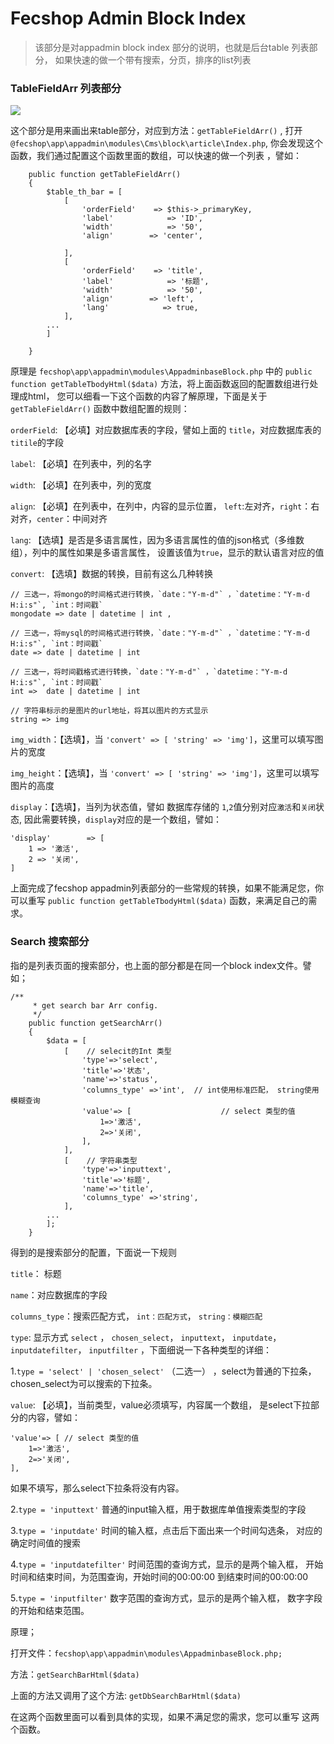 Fecshop Admin Block Index
==========================

> 该部分是对appadmin  block index 部分的说明，也就是后台table 列表部分，
> 如果快速的做一个带有搜索，分页，排序的list列表

### TableFieldArr 列表部分

![](images/aaa1.png)


这个部分是用来画出来table部分，对应到方法：`getTableFieldArr()` , 
打开 `@fecshop\app\appadmin\modules\Cms\block\article\Index.php`,
你会发现这个函数，我们通过配置这个函数里面的数组，可以快速的做一个列表
，譬如：

```
    public function getTableFieldArr()
    {
        $table_th_bar = [
            [
                'orderField'    => $this->_primaryKey,
                'label'            => 'ID',
                'width'            => '50',
                'align'        => 'center',

            ],
            [
                'orderField'    => 'title',
                'label'            => '标题',
                'width'            => '50',
                'align'        => 'left',
                'lang'            => true,
            ],
        ...
        ]
        
    }
```

原理是 `fecshop\app\appadmin\modules\AppadminbaseBlock.php` 中的
`public function getTableTbodyHtml($data)` 方法，将上面函数返回的配置数组进行处理成html，
您可以细看一下这个函数的内容了解原理，下面是关于 `getTableFieldArr()` 函数中数组配置的规则：


`orderField`: 【必填】对应数据库表的字段，譬如上面的 `title`，对应数据库表的`titile`的字段

`label`: 【必填】在列表中，列的名字

`width`: 【必填】在列表中，列的宽度

`align`: 【必填】在列表中，在列中，内容的显示位置， `left`:左对齐，`right`：右对齐，`center`：中间对齐

`lang`:  【选填】是否是多语言属性，因为多语言属性的值的json格式（多维数组），列中的属性如果是多语言属性，
设置该值为`true`，显示的默认语言对应的值

`convert`: 【选填】数据的转换，目前有这么几种转换

```
// 三选一，将mongo的时间格式进行转换，`date："Y-m-d"` ，`datetime："Y-m-d H:i:s"`, `int：时间戳`
mongodate => date | datetime | int , 

// 三选一，将mysql的时间格式进行转换，`date："Y-m-d"` ，`datetime："Y-m-d H:i:s"`, `int：时间戳`
date => date | datetime | int

// 三选一，将时间戳格式进行转换，`date："Y-m-d"` ，`datetime："Y-m-d H:i:s"`, `int：时间戳`
int =>  date | datetime | int

// 字符串标示的是图片的url地址，将其以图片的方式显示
string => img   
```

`img_width`：【选填】，当 `'convert' => [ 'string' => 'img']`，这里可以填写图片的宽度

`img_height`：【选填】，当 `'convert' => [ 'string' => 'img']`，这里可以填写图片的高度

`display`：【选填】，当列为状态值，譬如 数据库存储的 `1`,`2`值分别对应`激活`和`关闭`状态,
因此需要转换，`display`对应的是一个数组，譬如：

```
'display'        => [
    1 => '激活',
    2 => '关闭',
]
```


上面完成了fecshop appadmin列表部分的一些常规的转换，如果不能满足您，你可以重写
`public function getTableTbodyHtml($data)` 函数，来满足自己的需求。


### Search 搜索部分

指的是列表页面的搜索部分，也上面的部分都是在同一个block index文件。譬如；

```
/**
     * get search bar Arr config.
     */
    public function getSearchArr()
    {
        $data = [
            [    // selecit的Int 类型
                'type'=>'select',
                'title'=>'状态',
                'name'=>'status',
                'columns_type' =>'int',  // int使用标准匹配， string使用模糊查询
                'value'=> [                    // select 类型的值
                    1=>'激活',
                    2=>'关闭',
                ],
            ],
            [    // 字符串类型
                'type'=>'inputtext',
                'title'=>'标题',
                'name'=>'title',
                'columns_type' =>'string',
            ],
        ...
        ];
    }

```


得到的是搜索部分的配置，下面说一下规则



`title`： 标题

`name`：对应数据库的字段

`columns_type`：搜索匹配方式， `int：匹配方式`，  `string：模糊匹配`

`type`: 显示方式  `select` ， `chosen_select`，  `inputtext`，  `inputdate`，
`inputdatefilter`， `inputfilter` ，下面细说一下各种类型的详细：

1.`type = 'select' | 'chosen_select'` （二选一） ，select为普通的下拉条，
chosen_select为可以搜索的下拉条。

`value`: 【必填】，当前类型，value必须填写，内容属一个数组，
是select下拉部分的内容，譬如：

```
'value'=> [ // select 类型的值
    1=>'激活',
    2=>'关闭',
],
```

如果不填写，那么select下拉条将没有内容。

2.`type = 'inputtext'` 普通的input输入框，用于数据库单值搜索类型的字段

3.`type = 'inputdate'`  时间的输入框，点击后下面出来一个时间勾选条，
对应的确定时间值的搜索

4.`type = 'inputdatefilter'` 时间范围的查询方式，显示的是两个输入框，
开始时间和结束时间，为范围查询，开始时间的00:00:00 到结束时间的00:00:00

5.`type = 'inputfilter'` 数字范围的查询方式，显示的是两个输入框，
数字字段的开始和结束范围。



原理；

打开文件：`fecshop\app\appadmin\modules\AppadminbaseBlock.php;`

方法：`getSearchBarHtml($data)`

上面的方法又调用了这个方法: `getDbSearchBarHtml($data)`

在这两个函数里面可以看到具体的实现，如果不满足您的需求，您可以重写
这两个函数。





